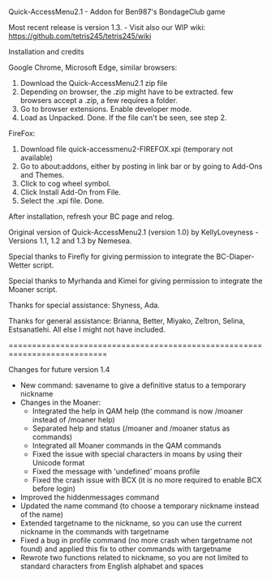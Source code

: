 Quick-AccessMenu2.1 - Addon for Ben987's BondageClub game 

Most recent release is version 1.3. - Visit also our WIP wiki: https://github.com/tetris245/tetris245/wiki

Installation and credits

Google Chrome, Microsoft Edge, similar browsers:
1. Download the Quick-AccessMenu2.1 zip file
2. Depending on browser, the .zip might have to be extracted. few browsers accept a .zip, a few requires a folder.
3. Go to browser extensions. Enable developer mode.
4. Load as Unpacked. Done. If the file can't be seen, see step 2.

FireFox:
1. Download file quick-accessmenu2-FIREFOX.xpi (temporary not available)
2. Go to about:addons, either by posting in link bar or by going to Add-Ons and Themes.
3. Click to cog wheel symbol.
4. Click Install Add-On from File.
5. Select the .xpi file. Done.

After installation, refresh your BC page and relog.

Original version of Quick-AccessMenu2.1 (version 1.0) by KellyLoveyness - Versions 1.1, 1.2 and 1.3 by Nemesea.

Special thanks to Firefly for giving permission to integrate the BC-Diaper-Wetter script.

Special thanks to Myrhanda and Kimei for giving permission to integrate the Moaner script.

Thanks for special assistance:
Shyness, Ada.

Thanks for general assistance:
Brianna, Better, Miyako, Zeltron, Selina, Estsanatlehi.
All else I might not have included.

===========================================================================

Changes for future version 1.4

* New command: savename to give a definitive status to a temporary nickname
* Changes in the Moaner: 
  - Integrated the help in QAM help (the command is now /moaner instead of /moaner help)
  - Separated help and status (/moaner and /moaner status as commands)
  - Integrated all Moaner commands in the QAM commands
  - Fixed the issue with special characters in moans by using their Unicode format
  - Fixed the message with 'undefined' moans profile
  - Fixed the crash issue with BCX (it is no more required to enable BCX before login)
* Improved the hiddenmessages command
* Updated the name command (to choose a temporary nickname instead of the name)
* Extended targetname to the nickname, so you can use the current nickname in the commands with targetname
* Fixed a bug in profile command (no more crash when targetname not found) and applied this fix to other commands with targetname
* Rewrote two functions related to nickname, so you are not limited to standard characters from English alphabet and spaces


